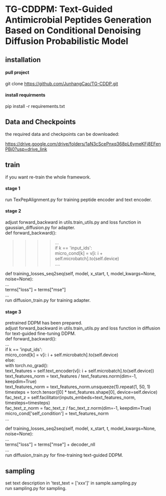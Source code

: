 # TG-CDDPM: Text-Guided Antimicrobial Peptides Generation Based on Conditional Denoising Diffusion Probabilistic Model



## installation

#### pull project

git clone https://github.com/JunhangCao/TG-CDDP.git

#### install requirments

pip install -r requirements.txt



## Data and Checkpoints

the required data and checkpoints can be downloaded: 

https://drive.google.com/drive/folders/1aN3cScePnxq368pL6ymeKFj8EFenPBj0?usp=drive_link

## train
if you want re-train the whole framework. <br/>

#### stage 1
run TexPepAlignment.py for training peptide encoder and text encoder.

#### stage 2
adjust forward_backward in utils.train_utils.py and loss function in gaussian_diffusion.py for adapter.  
def forward_backward():  
>>>>...  
    if k == 'input_ids':  
        micro_cond[k] = v[i: i + self.microbatch].to(self.device)  
    ....  

def training_losses_seq2seq(self, model, x_start, t, model_kwargs=None, noise=None):  
    ...  
    terms["loss"] = terms["mse"]  
    ...  
run diffusion_train.py for training adapter.  

#### stage 3
pretrained DDPM has been prepared.  
adjust forward_backward in utils.train_utils.py and loss function in diffusion for text-guided fine-tuning DDPM.  
def forward_backward():  
    ...  
    if k == 'input_ids':  
    micro_cond[k] = v[i: i + self.microbatch].to(self.device)  
    else:  
        with torch.no_grad():  
            text_features = self.text_encoder(v[i: i + self.microbatch].to(self.device))  
            text_features_norm = text_features / text_features.norm(dim=-1, keepdim=True)  
            text_features_norm = text_features_norm.unsqueeze(1).repeat(1, 50, 1)  
            timesteps = torch.tensor([0] * text_features.shape[0], device=self.device)  
            fac_text_z = self.facilitator(inputs_embeds=text_features_norm, timesteps=timesteps)  
            fac_text_z_norm = fac_text_z / fac_text_z.norm(dim=-1, keepdim=True)  
            micro_cond['self_condition'] = text_features_norm  
    ...  
  
def training_losses_seq2seq(self, model, x_start, t, model_kwargs=None, noise=None):  
    ...  
    terms["loss"] = terms["mse"] + decoder_nll  
    ...  
run diffusion_train.py for fine-training text-guided DDPM.

## sampling
set text description in 'test_text = ['xxx']' in sample.sampling.py  
run sampling.py for sampling.
